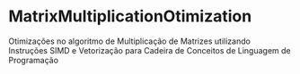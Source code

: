 # MatrixMultiplicationOtimization
Otimizações no algoritmo de Multiplicação de Matrizes utilizando Instruções SIMD e Vetorização para Cadeira de Conceitos de Linguagem de Programação

